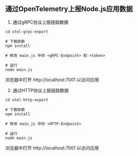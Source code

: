 ## 通过OpenTelemetry上报Node.js应用数据

1. 通过gRPC协议上报链路数据

```
cd otel-grpc-export 

# 下载依赖
npm install

# 修改 main.js 中的 <gRPC-Endpoint> 和 <token>

# 运行
node main.js
```

浏览器中打开 http://localhost:7001 以访问应用

2.  通过HTTP协议上报链路数据

```
cd otel-http-export

# 下载依赖
npm install 

# 修改 main.js 中的 <HTTP-Endpoint> 

# 运行
node main.js
```

浏览器中打开 http://localhost:7001 以访问应用
